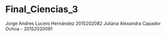 # Final_Ciencias_3
Jorge Andres Lucero Hernández 2015202082
Juliana Alexandra Capador Ochoa - 20152020081
